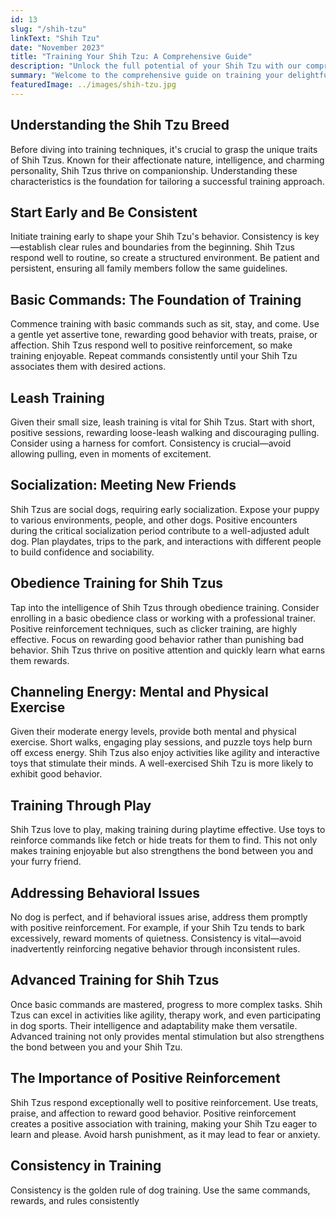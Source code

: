 ```yaml
---
id: 13
slug: "/shih-tzu"
linkText: "Shih Tzu"
date: "November 2023"
title: "Training Your Shih Tzu: A Comprehensive Guide"
description: "Unlock the full potential of your Shih Tzu with our comprehensive training guide. Master obedience, leash training, and build a strong bond. Start training now!"
summary: "Welcome to the comprehensive guide on training your delightful Shih Tzu! Uncover effective methods and practical tips for a well-mannered and joyful companion. Let's delve into understanding, consistency, and the power of positive reinforcement."
featuredImage: ../images/shih-tzu.jpg
---
```


## Understanding the Shih Tzu Breed

Before diving into training techniques, it's crucial to grasp the unique traits of Shih Tzus. Known for their affectionate nature, intelligence, and charming personality, Shih Tzus thrive on companionship. Understanding these characteristics is the foundation for tailoring a successful training approach.

## Start Early and Be Consistent

Initiate training early to shape your Shih Tzu's behavior. Consistency is key—establish clear rules and boundaries from the beginning. Shih Tzus respond well to routine, so create a structured environment. Be patient and persistent, ensuring all family members follow the same guidelines.

## Basic Commands: The Foundation of Training

Commence training with basic commands such as sit, stay, and come. Use a gentle yet assertive tone, rewarding good behavior with treats, praise, or affection. Shih Tzus respond well to positive reinforcement, so make training enjoyable. Repeat commands consistently until your Shih Tzu associates them with desired actions.

## Leash Training

Given their small size, leash training is vital for Shih Tzus. Start with short, positive sessions, rewarding loose-leash walking and discouraging pulling. Consider using a harness for comfort. Consistency is crucial—avoid allowing pulling, even in moments of excitement.

## Socialization: Meeting New Friends

Shih Tzus are social dogs, requiring early socialization. Expose your puppy to various environments, people, and other dogs. Positive encounters during the critical socialization period contribute to a well-adjusted adult dog. Plan playdates, trips to the park, and interactions with different people to build confidence and sociability.

## Obedience Training for Shih Tzus

Tap into the intelligence of Shih Tzus through obedience training. Consider enrolling in a basic obedience class or working with a professional trainer. Positive reinforcement techniques, such as clicker training, are highly effective. Focus on rewarding good behavior rather than punishing bad behavior. Shih Tzus thrive on positive attention and quickly learn what earns them rewards.

## Channeling Energy: Mental and Physical Exercise

Given their moderate energy levels, provide both mental and physical exercise. Short walks, engaging play sessions, and puzzle toys help burn off excess energy. Shih Tzus also enjoy activities like agility and interactive toys that stimulate their minds. A well-exercised Shih Tzu is more likely to exhibit good behavior.

## Training Through Play

Shih Tzus love to play, making training during playtime effective. Use toys to reinforce commands like fetch or hide treats for them to find. This not only makes training enjoyable but also strengthens the bond between you and your furry friend.

## Addressing Behavioral Issues

No dog is perfect, and if behavioral issues arise, address them promptly with positive reinforcement. For example, if your Shih Tzu tends to bark excessively, reward moments of quietness. Consistency is vital—avoid inadvertently reinforcing negative behavior through inconsistent rules.

## Advanced Training for Shih Tzus

Once basic commands are mastered, progress to more complex tasks. Shih Tzus can excel in activities like agility, therapy work, and even participating in dog sports. Their intelligence and adaptability make them versatile. Advanced training not only provides mental stimulation but also strengthens the bond between you and your Shih Tzu.

## The Importance of Positive Reinforcement

Shih Tzus respond exceptionally well to positive reinforcement. Use treats, praise, and affection to reward good behavior. Positive reinforcement creates a positive association with training, making your Shih Tzu eager to learn and please. Avoid harsh punishment, as it may lead to fear or anxiety.

## Consistency in Training

Consistency is the golden rule of dog training. Use the same commands, rewards, and rules consistently
